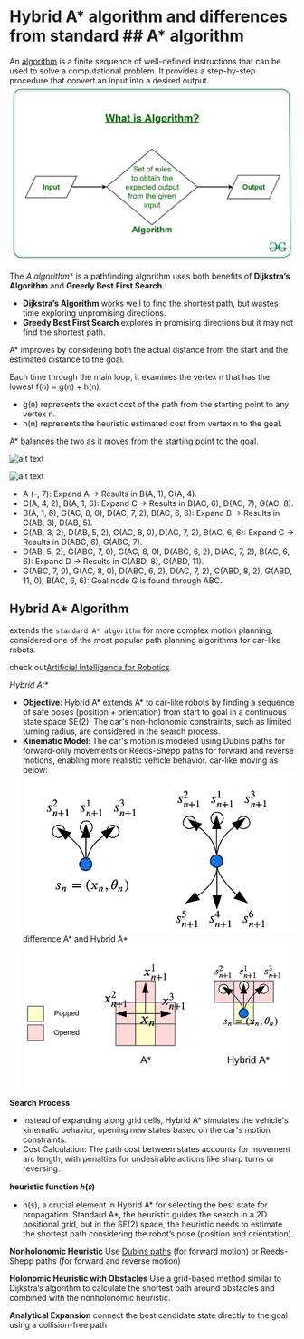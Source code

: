 # Hybrid A* algorithm and differences from standard ## A* algorithm
An [algorithm](https://www.geeksforgeeks.org/fundamentals-of-algorithms/) is a finite sequence of well-defined instructions that can be used to solve a computational problem. It provides a step-by-step procedure that convert an input into a desired output.
![alt text](What-is-Algorithm_-1024x631.jpg)

The **A* algorithm** is a pathfinding algorithm  uses both benefits of **Dijkstra’s Algorithm** and **Greedy Best First Search**. 
 * **Dijkstra’s Algorithm** works well to find the shortest path, but wastes time exploring unpromising directions.
 * **Greedy Best First Search** explores in promising directions but it may not find the shortest path. 

A* improves by considering both the actual distance from the start and the estimated distance to the goal.

Each time through the main loop, it examines the vertex n that has the lowest f(n) = g(n) + h(n).
 * g(n) represents the exact cost of the path from the starting point to any vertex n.
 * h(n) represents the heuristic estimated cost from vertex n to the goal. 

A* balances the two as it moves from the starting point to the goal.

![alt text](a-star-trap.png)

![alt text](MIjTP.png)

 * A (-, 7): Expand A → Results in B(A, 1), C(A, 4).
 * C(A, 4, 2), B(A, 1, 6): Expand C → Results in B(AC, 6), D(AC, 7), G(AC, 8).
 * B(A, 1, 6), G(AC, 8, 0), D(AC, 7, 2), B(AC, 6, 6): Expand B → Results in C(AB, 3), D(AB, 5).
 * C(AB, 3, 2), D(AB, 5, 2), G(AC, 8, 0), D(AC, 7, 2), B(AC, 6, 6): Expand C → Results in D(ABC, 6), G(ABC, 7).
 * D(AB, 5, 2), G(ABC, 7, 0), G(AC, 8, 0), D(ABC, 6, 2), D(AC, 7, 2), B(AC, 6, 6): Expand D → Results in C(ABD, 8), G(ABD, 11).
 * G(ABC, 7, 0), G(AC, 8, 0), D(ABC, 6, 2), D(AC, 7, 2), C(ABD, 8, 2), G(ABD, 11, 0), B(AC, 6, 6): Goal node G is found through ABC.

## Hybrid A* Algorithm
extends the `standard A* algorithm` for more complex motion planning, considered one of the most popular path planning algorithms for car-like robots.

check out[Artificial Intelligence for Robotics](https://youtu.be/qXZt-B7iUyw?si=btkN0XP_qiF3LEEY)

**Hybrid A*:**
 * **Objective**: Hybrid A* extends A* to car-like robots by finding a sequence of safe poses (position + orientation) from start to goal in a continuous state space SE(2). The car's non-holonomic constraints, such as limited turning radius, are considered in the search process.
 * **Kinematic Model**: The car's motion is modeled using Dubins paths for forward-only movements or Reeds-Shepp paths for forward and reverse motions, enabling more realistic vehicle behavior.
car-like moving as below:
![alt text](1_I7CEqAsmgF3orEvRbQKfpA.webp)
difference A* and Hybrid A*
![alt text](1__RWpOYhb6pTVIPDR0Otdfg.webp)

**Search Process:**
 * Instead of expanding along grid cells, Hybrid A* simulates the vehicle's kinematic behavior, opening new states based on the car's motion constraints.
 * Cost Calculation: The path cost between states accounts for movement arc length, with penalties for undesirable actions like sharp turns or reversing.

**heuristic function ℎ(𝑠)**
 * h(s), a crucial element in Hybrid A* for selecting the best state for propagation. Standard A*, the heuristic guides the search in a 2D positional grid, but in the SE(2) space, the heuristic needs to estimate the shortest path considering the robot’s pose (position and orientation).

**Nonholonomic Heuristic**
Use [Dubins paths](https://en.wikipedia.org/wiki/Dubins_path) (for forward motion) or Reeds-Shepp paths (for forward and reverse motion)

**Holonomic Heuristic with Obstacles**
Use a grid-based method similar to Dijkstra’s algorithm to calculate the shortest path around obstacles and combined with the nonholonomic heuristic.

**Analytical Expansion**
connect the best candidate state directly to the goal using a collision-free path